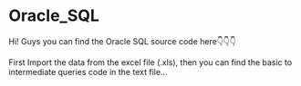 # Oracle_SQL
Hi! Guys you can find the Oracle SQL source code here👇👇👇

First Import the data from the excel file (.xls), then you can find the basic to intermediate queries code in the text file...
